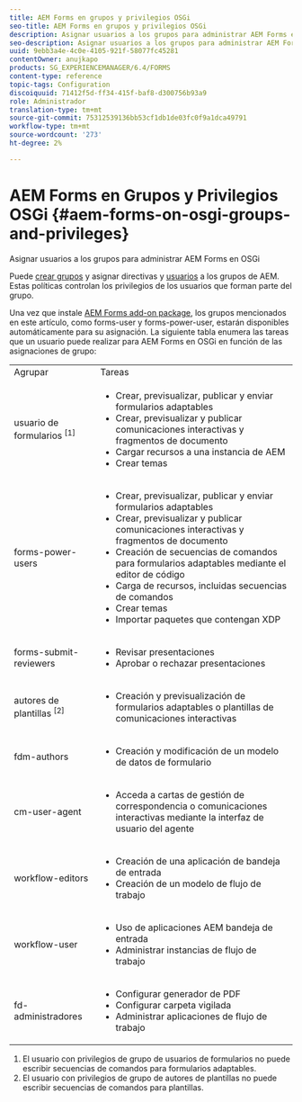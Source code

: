 ```yaml
---
title: AEM Forms en grupos y privilegios OSGi
seo-title: AEM Forms en grupos y privilegios OSGi
description: Asignar usuarios a los grupos para administrar AEM Forms en OSGi
seo-description: Asignar usuarios a los grupos para administrar AEM Forms en OSGi
uuid: 9ebb3a4e-4c0e-4105-921f-58077fc45281
contentOwner: anujkapo
products: SG_EXPERIENCEMANAGER/6.4/FORMS
content-type: reference
topic-tags: Configuration
discoiquuid: 71412f5d-ff34-415f-baf8-d300756b93a9
role: Administrador
translation-type: tm+mt
source-git-commit: 75312539136bb53cf1db1de03fc0f9a1dca49791
workflow-type: tm+mt
source-wordcount: '273'
ht-degree: 2%

---
```



# AEM Forms en Grupos y Privilegios OSGi {#aem-forms-on-osgi-groups-and-privileges}

Asignar usuarios a los grupos para administrar AEM Forms en OSGi

Puede [crear grupos](/help/sites-administering/user-group-ac-admin.md#group-administration) y asignar directivas y [usuarios](/help/sites-administering/user-group-ac-admin.md#user-administration) a los grupos de AEM. Estas políticas controlan los privilegios de los usuarios que forman parte del grupo.

Una vez que instale [AEM Forms add-on package](/help/forms/using/installing-configuring-aem-forms-osgi.md), los grupos mencionados en este artículo, como forms-user y forms-power-user, estarán disponibles automáticamente para su asignación. La siguiente tabla enumera las tareas que un usuario puede realizar para AEM Forms en OSGi en función de las asignaciones de grupo:

<table> 
 <tbody>
  <tr>
   <td>Agrupar</td> 
   <td>Tareas</td> 
  </tr>
  <tr>
   <td>usuario de formularios <sup>[1]</sup></td> 
   <td>
    <ul> 
     <li>Crear, previsualizar, publicar y enviar formularios adaptables</li> 
     <li>Crear, previsualizar y publicar comunicaciones interactivas y fragmentos de documento</li> 
     <li>Cargar recursos a una instancia de AEM</li> 
     <li>Crear temas</li> 
    </ul> </td> 
  </tr>
  <tr>
   <td>forms-power-users</td> 
   <td>
    <ul> 
     <li>Crear, previsualizar, publicar y enviar formularios adaptables</li> 
     <li>Crear, previsualizar y publicar comunicaciones interactivas y fragmentos de documento</li> 
     <li>Creación de secuencias de comandos para formularios adaptables mediante el editor de código</li> 
     <li>Carga de recursos, incluidas secuencias de comandos</li> 
     <li>Crear temas</li> 
     <li>Importar paquetes que contengan XDP</li> 
    </ul> </td> 
  </tr>
  <tr>
   <td>forms-submit-reviewers</td> 
   <td>
    <ul> 
     <li>Revisar presentaciones</li> 
     <li>Aprobar o rechazar presentaciones</li> 
    </ul> </td> 
  </tr>
  <tr>
   <td>autores de plantillas <sup>[2]</sup></td> 
   <td>
    <ul> 
     <li>Creación y previsualización de formularios adaptables o plantillas de comunicaciones interactivas</li> 
    </ul> </td> 
  </tr>
  <tr>
   <td><p>fdm-authors</p> </td> 
   <td>
    <ul> 
     <li>Creación y modificación de un modelo de datos de formulario</li> 
    </ul> </td> 
  </tr>
  <tr>
   <td>cm-user-agent</td> 
   <td>
    <ul> 
     <li>Acceda a cartas de gestión de correspondencia o comunicaciones interactivas mediante la interfaz de usuario del agente</li> 
    </ul> </td> 
  </tr>
  <tr>
   <td><p>workflow-editors</p> </td> 
   <td>
    <ul> 
     <li>Creación de una aplicación de bandeja de entrada</li> 
     <li>Creación de un modelo de flujo de trabajo</li> 
    </ul> </td> 
  </tr>
  <tr>
   <td>workflow-user</td> 
   <td>
    <ul> 
     <li>Uso de aplicaciones AEM bandeja de entrada</li> 
     <li>Administrar instancias de flujo de trabajo</li> 
    </ul> </td> 
  </tr>
  <tr>
   <td>fd-administradores</td> 
   <td>
    <ul> 
     <li>Configurar generador de PDF</li> 
     <li>Configurar carpeta vigilada</li> 
     <li>Administrar aplicaciones de flujo de trabajo</li> 
    </ul> </td> 
  </tr>
 </tbody>
</table>

1. El usuario con privilegios de grupo de usuarios de formularios no puede escribir secuencias de comandos para formularios adaptables.
1. El usuario con privilegios de grupo de autores de plantillas no puede escribir secuencias de comandos para plantillas.

